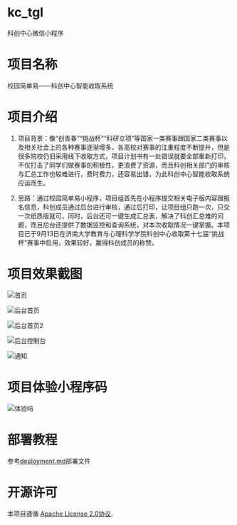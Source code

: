 # kc_tgl
科创中心微信小程序
# 项目名称



校园简单易——科创中心智能收取系统

# 项目介绍



1. 项目背景：像“创青春”“挑战杯”“科研立项”等国家一类赛事跟国家二类赛事以及相关社会上的各种赛事逐渐增多，各高校对赛事的注重程度不断提升，但是很多院校仍旧采用线下收取方式，项目计划书有一处错误就要全部重新打印，不仅打击了同学们做赛事的积极性，更浪费了资源，而且科创相关部门的审核与汇总工作也较难进行，费时费力，还容易出错，为此科创中心智能收取系统应运而生。

2. 思路：通过校园简单易小程序，项目组首先在小程序提交相关电子版内容跟报名信息，科创成员通过后台进行审核，通过后打印，让项目组只跑一次，只交一次纸质版就可，同时，后台还可一键生成汇总表，解决了科创汇总难的问题，而且后台还提供了数据监控和查询系统，对本次收取情况一键掌握。本项目已于9月13日在济南大学教育与心理科学学院科创中心收取第十七届“挑战杯”赛事中启用，效果较好，赢得科创成员的称赞。

# 项目效果截图



![首页](C:\Users\Tzero\Desktop\001.png)

![后台首页](C:\Users\Tzero\Desktop\0002.png)

![后台首页2](C:\Users\Tzero\Desktop\003.png)

![后台控制台](C:\Users\Tzero\Desktop\004.png)

![通知](C:\Users\Tzero\Desktop\005.png)

# 项目体验小程序码



![体验吗](C:\Users\Tzero\Desktop\qrcode.jpg)

# 部署教程



 参考[deployment.md](https://github.com/Tzero-real/kc_tgl/blob/master/deployment.md)部署文件 

# 开源许可



 本项目遵循 [Apache License 2.0协议](https://github.com/Tzero-real/kc_tgl/blob/master/LICENSE). 
